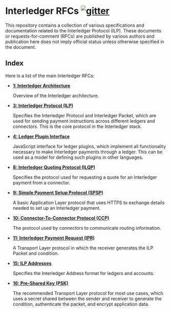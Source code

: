 # Interledger RFCs [![gitter][gitter-img]][gitter-url]

[gitter-img]: https://badges.gitter.im/Join%20Chat.svg
[gitter-url]: https://gitter.im/interledger/Lobby

This repository contains a collection of various specifications and documentation related to the Interledger Protocol (ILP). These documents or requests-for-comment (RFCs) are published by various authors and publication here does not imply official status unless otherwise specified in the document.

## Index

Here is a list of the main Interledger RFCs:

* **[1: Interledger Architecture](0001-interledger-architecture/0001-interledger-architecture.md)**

  Overview of the Interledger architecture.

* **[3: Interledger Protocol (ILP)](0003-interledger-protocol/0003-interledger-protocol.md)**

  Specifies the Interledger Protocol and Interledger Packet, which are used for sending payment instructions across different ledgers and connectors. This is the core protocol in the Interledger stack.

* **[4: Ledger Plugin Interface](0004-ledger-plugin-interface/0004-ledger-plugin-interface.md)**

  JavaScript interface for ledger plugins, which implement all functionality necessary to make Interledger payments through a ledger. This can be used as a model for defining such plugins in other languages.

* **[8: Interledger Quoting Protocol (ILQP)](0008-interledger-quoting-protocol/0008-interledger-quoting-protocol.md)**

  Specifies the protocol used for requesting a quote for an Interledger payment from a connector.

* **[9: Simple Payment Setup Protocol (SPSP)](0009-simple-payment-setup-protocol/0009-simple-payment-setup-protocol.md)**

  A basic Application Layer protocol that uses HTTPS to exchange details needed to set up an Interledger payment.

* **[10: Connector-To-Connector Protocol (CCP)](0010-connector-to-connector-protocol/0010-connector-to-connector-protocol.md)**

  The protocol used by connectors to communicate routing information.

* **[11: Interledger Payment Request (IPR)](0011-interledger-payment-request/0011-interledger-payment-request.md)**

  A Transport Layer protocol in which the receiver generates the ILP Packet and condition.

* **[15: ILP Addresses](0015-ilp-addresses/0015-ilp-addresses.md)**

  Specifies the Interledger Address format for ledgers and accounts.

* **[16: Pre-Shared Key (PSK)](0016-pre-shared-key/0016-pre-shared-key.md)**

  The recommended Transport Layer protocol for most use cases, which uses a secret shared between the sender and receiver to generate the condition, authenticate the packet, and encrypt application data.

